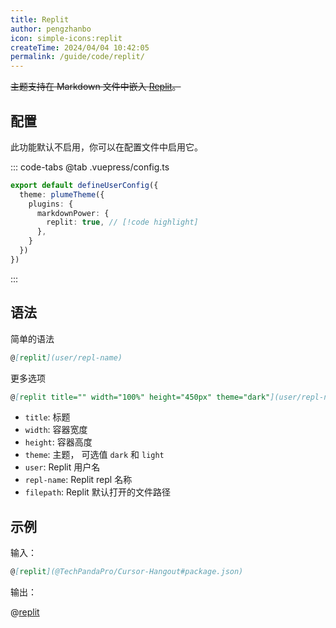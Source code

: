 ```yaml
---
title: Replit
author: pengzhanbo
icon: simple-icons:replit
createTime: 2024/04/04 10:42:05
permalink: /guide/code/replit/
---
```


<Badge type="danger" text="弃用" />

~~主题支持在 Markdown 文件中嵌入 [Replit](https://replit.com/)。~~

## 配置

此功能默认不启用，你可以在配置文件中启用它。

::: code-tabs
@tab .vuepress/config.ts

```ts
export default defineUserConfig({
  theme: plumeTheme({
    plugins: {
      markdownPower: {
        replit: true, // [!code highlight]
      },
    }
  })
})
```

:::

## 语法

简单的语法

```md
@[replit](user/repl-name)
```

更多选项

```md
@[replit title="" width="100%" height="450px" theme="dark"](user/repl-name#filepath)
```

- `title`: 标题
- `width`: 容器宽度
- `height`: 容器高度
- `theme`: 主题， 可选值 `dark` 和 `light`
- `user`: Replit 用户名
- `repl-name`: Replit repl 名称
- `filepath`: Replit 默认打开的文件路径

## 示例

输入：

```md
@[replit](@TechPandaPro/Cursor-Hangout#package.json)
````

输出：

@[replit](@TechPandaPro/Cursor-Hangout#package.json)
